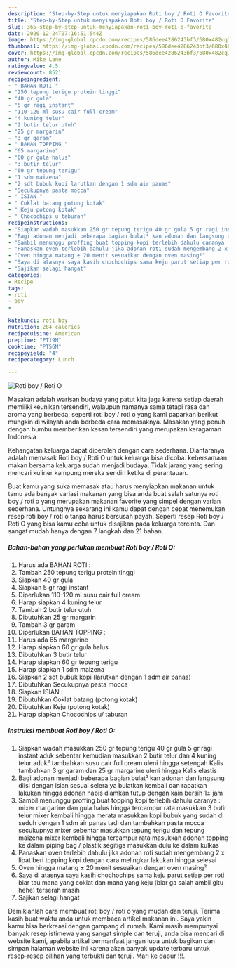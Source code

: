 ```yaml
---
description: "Step-by-Step untuk menyiapakan Roti boy / Roti O Favorite"
title: "Step-by-Step untuk menyiapakan Roti boy / Roti O Favorite"
slug: 365-step-by-step-untuk-menyiapakan-roti-boy-roti-o-favorite
date: 2020-12-24T07:16:51.544Z
image: https://img-global.cpcdn.com/recipes/586dee4286243bf3/680x482cq70/roti-boy-roti-o-foto-resep-utama.jpg
thumbnail: https://img-global.cpcdn.com/recipes/586dee4286243bf3/680x482cq70/roti-boy-roti-o-foto-resep-utama.jpg
cover: https://img-global.cpcdn.com/recipes/586dee4286243bf3/680x482cq70/roti-boy-roti-o-foto-resep-utama.jpg
author: Mike Lane
ratingvalue: 4.5
reviewcount: 8521
recipeingredient:
- " BAHAN ROTI "
- "250 tepung terigu protein tinggi"
- "40 gr gula"
- "5 gr ragi instant"
- "110-120 ml susu cair full cream"
- "4 kuning telur"
- "2 butir telur utuh"
- "25 gr margarin"
- "3 gr garam"
- " BAHAN TOPPING "
- "65 margarine"
- "60 gr gula halus"
- "3 butir telur"
- "60 gr tepung terigu"
- "1 sdm maizena"
- "2 sdt bubuk kopi larutkan dengan 1 sdm air panas"
- "Secukupnya pasta mocca"
- " ISIAN "
- " Coklat batang potong kotak"
- " Keju potong kotak"
- " Chocochips u taburan"
recipeinstructions:
- "Siapkan wadah masukkan 250 gr tepung terigu 40 gr gula 5 gr ragi instant aduk sebentar kemudian masukkan 2 butir telur dan 4 kuning telur aduk² tambahkan susu cair full cream uleni hingga setengah Kalis tambahkan 3 gr garam dan 25 gr margarine uleni hingga Kalis elastis"
- "Bagi adonan menjadi beberapa bagian bulat² kan adonan dan langsung diisi dengan isian sesuai selera ya bulatkan kembali dan rapatkan lakukan hingga adonan habis diamkan tutup dengan kain bersih 1± jam"
- "Sambil menunggu proffing buat topping kopi terlebih dahulu caranya : mixer margarine dan gula halus hingga tercampur rata masukkan 3 butir telur mixer kembali hingga merata masukkan kopi bubuk yang sudah di seduh dengan 1 sdm air panas tadi dan tambahkan pasta mocca secukupnya mixer sebentar masukkan tepung terigu dan tepung maizena mixer kembali hingga tercampur rata masukkan adonan topping ke dalam piping bag / plastik segitiga masukkan dulu ke dalam kulkas"
- "Panaskan oven terlebih dahulu jika adonan roti sudah mengembang 2 x lipat beri topping kopi dengan cara melingkar lakukan hingga selesai"
- "Oven hingga matang ± 20 menit sesuaikan dengan oven masing²"
- "Saya di atasnya saya kasih chochochips sama keju parut setiap per roti biar tau mana yang coklat dan mana yang keju (biar ga salah ambil gitu hehe) terserah masih"
- "Sajikan selagi hangat"
categories:
- Recipe
tags:
- roti
- boy
- 

katakunci: roti boy  
nutrition: 284 calories
recipecuisine: American
preptime: "PT19M"
cooktime: "PT56M"
recipeyield: "4"
recipecategory: Lunch

---
```



![Roti boy / Roti O](https://img-global.cpcdn.com/recipes/586dee4286243bf3/680x482cq70/roti-boy-roti-o-foto-resep-utama.jpg)

Masakan adalah warisan budaya yang patut kita jaga karena setiap daerah memiliki keunikan tersendiri, walaupun namanya sama tetapi rasa dan aroma yang berbeda, seperti roti boy / roti o yang kami paparkan berikut mungkin di wilayah anda berbeda cara memasaknya. Masakan yang penuh dengan bumbu memberikan kesan tersendiri yang merupakan keragaman Indonesia

Kehangatan keluarga dapat diperoleh dengan cara sederhana. Diantaranya adalah memasak Roti boy / Roti O untuk keluarga bisa dicoba. kebersamaan makan bersama keluarga sudah menjadi budaya, Tidak jarang yang sering mencari kuliner kampung mereka sendiri ketika di perantauan.



Buat kamu yang suka memasak atau harus menyiapkan makanan untuk tamu ada banyak variasi makanan yang bisa anda buat salah satunya roti boy / roti o yang merupakan makanan favorite yang simpel dengan varian sederhana. Untungnya sekarang ini kamu dapat dengan cepat menemukan resep roti boy / roti o tanpa harus bersusah payah.
Seperti resep Roti boy / Roti O yang bisa kamu coba untuk disajikan pada keluarga tercinta. Dan sangat mudah hanya dengan 7 langkah dan 21 bahan.


<!--inarticleads1-->

##### Bahan-bahan yang perlukan membuat Roti boy / Roti O:

1. Harus ada  BAHAN ROTI :
1. Tambah 250 tepung terigu protein tinggi
1. Siapkan 40 gr gula
1. Siapkan 5 gr ragi instant
1. Diperlukan 110-120 ml susu cair full cream
1. Harap siapkan 4 kuning telur
1. Tambah 2 butir telur utuh
1. Dibutuhkan 25 gr margarin
1. Tambah 3 gr garam
1. Diperlukan  BAHAN TOPPING :
1. Harus ada 65 margarine
1. Harap siapkan 60 gr gula halus
1. Dibutuhkan 3 butir telur
1. Harap siapkan 60 gr tepung terigu
1. Harap siapkan 1 sdm maizena
1. Siapkan 2 sdt bubuk kopi (larutkan dengan 1 sdm air panas)
1. Dibutuhkan Secukupnya pasta mocca
1. Siapkan  ISIAN :
1. Dibutuhkan  Coklat batang (potong kotak)
1. Dibutuhkan  Keju (potong kotak)
1. Harap siapkan  Chocochips u/ taburan




<!--inarticleads2-->

##### Instruksi membuat  Roti boy / Roti O:

1. Siapkan wadah masukkan 250 gr tepung terigu 40 gr gula 5 gr ragi instant aduk sebentar kemudian masukkan 2 butir telur dan 4 kuning telur aduk² tambahkan susu cair full cream uleni hingga setengah Kalis tambahkan 3 gr garam dan 25 gr margarine uleni hingga Kalis elastis
1. Bagi adonan menjadi beberapa bagian bulat² kan adonan dan langsung diisi dengan isian sesuai selera ya bulatkan kembali dan rapatkan lakukan hingga adonan habis diamkan tutup dengan kain bersih 1± jam
1. Sambil menunggu proffing buat topping kopi terlebih dahulu caranya : mixer margarine dan gula halus hingga tercampur rata masukkan 3 butir telur mixer kembali hingga merata masukkan kopi bubuk yang sudah di seduh dengan 1 sdm air panas tadi dan tambahkan pasta mocca secukupnya mixer sebentar masukkan tepung terigu dan tepung maizena mixer kembali hingga tercampur rata masukkan adonan topping ke dalam piping bag / plastik segitiga masukkan dulu ke dalam kulkas
1. Panaskan oven terlebih dahulu jika adonan roti sudah mengembang 2 x lipat beri topping kopi dengan cara melingkar lakukan hingga selesai
1. Oven hingga matang ± 20 menit sesuaikan dengan oven masing²
1. Saya di atasnya saya kasih chochochips sama keju parut setiap per roti biar tau mana yang coklat dan mana yang keju (biar ga salah ambil gitu hehe) terserah masih
1. Sajikan selagi hangat




Demikianlah cara membuat roti boy / roti o yang mudah dan teruji. Terima kasih buat waktu anda untuk membaca artikel makanan ini. Saya yakin kamu bisa berkreasi dengan gampang di rumah. Kami masih mempunyai banyak resep istimewa yang sangat simple dan teruji, anda bisa mencari di website kami, apabila artikel bermanfaat jangan lupa untuk bagikan dan simpan halaman website ini karena akan banyak update terbaru untuk resep-resep pilihan yang terbukti dan teruji. Mari ke dapur !!!. 
